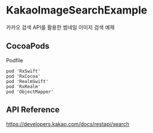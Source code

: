 KakaoImageSearchExample
======================================

카카오 검색 API를 활용한 썸네일 이미지 검색 예제

## CocoaPods

Podfile
```
pod 'RxSwift'
pod 'RxCocoa'
pod 'RealmSwift'
pod 'RxRealm'
pod 'ObjectMapper'
```

## API Reference
https://developers.kakao.com/docs/restapi/search
